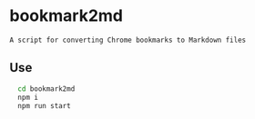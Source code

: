 # bookmark2md

    A script for converting Chrome bookmarks to Markdown files
    

## Use
```bash
  cd bookmark2md
  npm i
  npm run start
```
